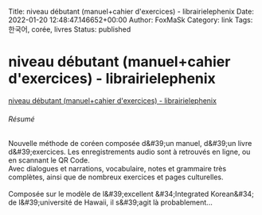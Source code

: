 Title: niveau débutant (manuel+cahier d&#39;exercices) - librairielephenix
Date: 2022-01-20 12:48:47.146652+00:00
Author: FoxMaSk 
Category: link
Tags: 한국어, corée, livres
Status: published


# niveau débutant (manuel+cahier d&#39;exercices) - librairielephenix

[niveau débutant (manuel+cahier d&#39;exercices) - librairielephenix](https://www.librairielephenix.fr/livres/cours-coreen-niveau-debutant-manuel-cahier-exercices-9788927730347.html)



###### Résumé

Nouvelle méthode de coréen composée d\&#39;un manuel, d\&#39;un livre
d\&#39;exercices. Les enregistrements audio sont à retrouvés en ligne, ou en
scannant le QR Code.\
Avec dialogues et narrations, vocabulaire, notes et grammaire très
complètes, ainsi que de nombreux exercices et pages culturelles.\
\
Composée sur le modèle de l\&#39;excellent \&#34;Integrated Korean\&#34; de
l\&#39;université de Hawaii, il s\&#39;agit là probablement...


